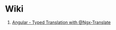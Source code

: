 # Wiki

1. [Angular - Typed Translation with @Ngx-Translate](angular---typed-translation-with-ngx-translate.md)
